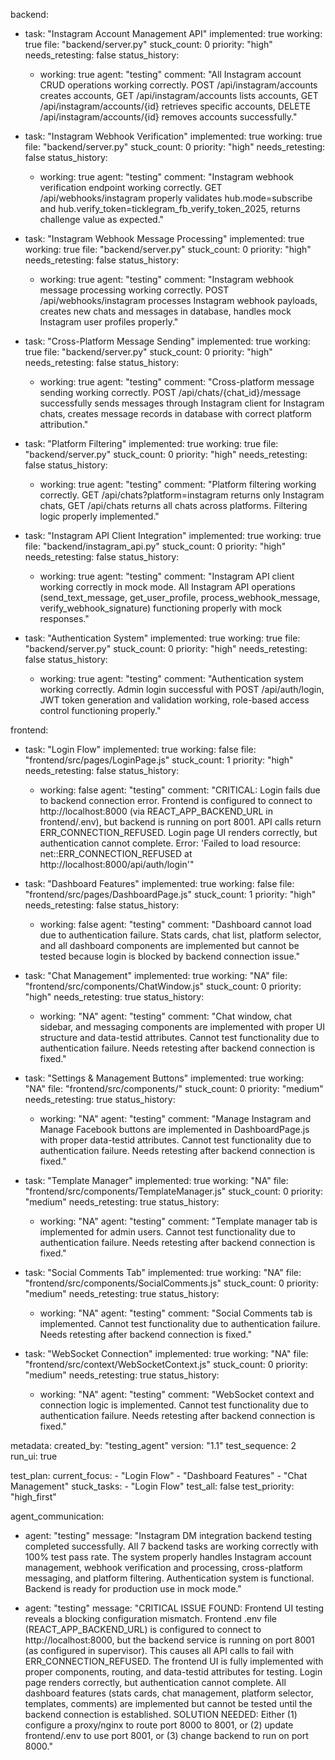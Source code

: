 backend:
  - task: "Instagram Account Management API"
    implemented: true
    working: true
    file: "backend/server.py"
    stuck_count: 0
    priority: "high"
    needs_retesting: false
    status_history:
      - working: true
        agent: "testing"
        comment: "All Instagram account CRUD operations working correctly. POST /api/instagram/accounts creates accounts, GET /api/instagram/accounts lists accounts, GET /api/instagram/accounts/{id} retrieves specific accounts, DELETE /api/instagram/accounts/{id} removes accounts successfully."

  - task: "Instagram Webhook Verification"
    implemented: true
    working: true
    file: "backend/server.py"
    stuck_count: 0
    priority: "high"
    needs_retesting: false
    status_history:
      - working: true
        agent: "testing"
        comment: "Instagram webhook verification endpoint working correctly. GET /api/webhooks/instagram properly validates hub.mode=subscribe and hub.verify_token=ticklegram_fb_verify_token_2025, returns challenge value as expected."

  - task: "Instagram Webhook Message Processing"
    implemented: true
    working: true
    file: "backend/server.py"
    stuck_count: 0
    priority: "high"
    needs_retesting: false
    status_history:
      - working: true
        agent: "testing"
        comment: "Instagram webhook message processing working correctly. POST /api/webhooks/instagram processes Instagram webhook payloads, creates new chats and messages in database, handles mock Instagram user profiles properly."

  - task: "Cross-Platform Message Sending"
    implemented: true
    working: true
    file: "backend/server.py"
    stuck_count: 0
    priority: "high"
    needs_retesting: false
    status_history:
      - working: true
        agent: "testing"
        comment: "Cross-platform message sending working correctly. POST /api/chats/{chat_id}/message successfully sends messages through Instagram client for Instagram chats, creates message records in database with correct platform attribution."

  - task: "Platform Filtering"
    implemented: true
    working: true
    file: "backend/server.py"
    stuck_count: 0
    priority: "high"
    needs_retesting: false
    status_history:
      - working: true
        agent: "testing"
        comment: "Platform filtering working correctly. GET /api/chats?platform=instagram returns only Instagram chats, GET /api/chats returns all chats across platforms. Filtering logic properly implemented."

  - task: "Instagram API Client Integration"
    implemented: true
    working: true
    file: "backend/instagram_api.py"
    stuck_count: 0
    priority: "high"
    needs_retesting: false
    status_history:
      - working: true
        agent: "testing"
        comment: "Instagram API client working correctly in mock mode. All Instagram API operations (send_text_message, get_user_profile, process_webhook_message, verify_webhook_signature) functioning properly with mock responses."

  - task: "Authentication System"
    implemented: true
    working: true
    file: "backend/server.py"
    stuck_count: 0
    priority: "high"
    needs_retesting: false
    status_history:
      - working: true
        agent: "testing"
        comment: "Authentication system working correctly. Admin login successful with POST /api/auth/login, JWT token generation and validation working, role-based access control functioning properly."

frontend:
  - task: "Login Flow"
    implemented: true
    working: false
    file: "frontend/src/pages/LoginPage.js"
    stuck_count: 1
    priority: "high"
    needs_retesting: false
    status_history:
      - working: false
        agent: "testing"
        comment: "CRITICAL: Login fails due to backend connection error. Frontend is configured to connect to http://localhost:8000 (via REACT_APP_BACKEND_URL in frontend/.env), but backend is running on port 8001. API calls return ERR_CONNECTION_REFUSED. Login page UI renders correctly, but authentication cannot complete. Error: 'Failed to load resource: net::ERR_CONNECTION_REFUSED at http://localhost:8000/api/auth/login'"

  - task: "Dashboard Features"
    implemented: true
    working: false
    file: "frontend/src/pages/DashboardPage.js"
    stuck_count: 1
    priority: "high"
    needs_retesting: false
    status_history:
      - working: false
        agent: "testing"
        comment: "Dashboard cannot load due to authentication failure. Stats cards, chat list, platform selector, and all dashboard components are implemented but cannot be tested because login is blocked by backend connection issue."

  - task: "Chat Management"
    implemented: true
    working: "NA"
    file: "frontend/src/components/ChatWindow.js"
    stuck_count: 0
    priority: "high"
    needs_retesting: true
    status_history:
      - working: "NA"
        agent: "testing"
        comment: "Chat window, chat sidebar, and messaging components are implemented with proper UI structure and data-testid attributes. Cannot test functionality due to authentication failure. Needs retesting after backend connection is fixed."

  - task: "Settings & Management Buttons"
    implemented: true
    working: "NA"
    file: "frontend/src/components/"
    stuck_count: 0
    priority: "medium"
    needs_retesting: true
    status_history:
      - working: "NA"
        agent: "testing"
        comment: "Manage Instagram and Manage Facebook buttons are implemented in DashboardPage.js with proper data-testid attributes. Cannot test functionality due to authentication failure. Needs retesting after backend connection is fixed."

  - task: "Template Manager"
    implemented: true
    working: "NA"
    file: "frontend/src/components/TemplateManager.js"
    stuck_count: 0
    priority: "medium"
    needs_retesting: true
    status_history:
      - working: "NA"
        agent: "testing"
        comment: "Template manager tab is implemented for admin users. Cannot test functionality due to authentication failure. Needs retesting after backend connection is fixed."

  - task: "Social Comments Tab"
    implemented: true
    working: "NA"
    file: "frontend/src/components/SocialComments.js"
    stuck_count: 0
    priority: "medium"
    needs_retesting: true
    status_history:
      - working: "NA"
        agent: "testing"
        comment: "Social Comments tab is implemented. Cannot test functionality due to authentication failure. Needs retesting after backend connection is fixed."

  - task: "WebSocket Connection"
    implemented: true
    working: "NA"
    file: "frontend/src/context/WebSocketContext.js"
    stuck_count: 0
    priority: "medium"
    needs_retesting: true
    status_history:
      - working: "NA"
        agent: "testing"
        comment: "WebSocket context and connection logic is implemented. Cannot test functionality due to authentication failure. Needs retesting after backend connection is fixed."

metadata:
  created_by: "testing_agent"
  version: "1.1"
  test_sequence: 2
  run_ui: true

test_plan:
  current_focus:
    - "Login Flow"
    - "Dashboard Features"
    - "Chat Management"
  stuck_tasks:
    - "Login Flow"
  test_all: false
  test_priority: "high_first"

agent_communication:
  - agent: "testing"
    message: "Instagram DM integration backend testing completed successfully. All 7 backend tasks are working correctly with 100% test pass rate. The system properly handles Instagram account management, webhook verification and processing, cross-platform messaging, and platform filtering. Authentication system is functional. Backend is ready for production use in mock mode."
  
  - agent: "testing"
    message: "CRITICAL ISSUE FOUND: Frontend UI testing reveals a blocking configuration mismatch. Frontend .env file (REACT_APP_BACKEND_URL) is configured to connect to http://localhost:8000, but the backend service is running on port 8001 (as configured in supervisor). This causes all API calls to fail with ERR_CONNECTION_REFUSED. The frontend UI is fully implemented with proper components, routing, and data-testid attributes for testing. Login page renders correctly, but authentication cannot complete. All dashboard features (stats cards, chat management, platform selector, templates, comments) are implemented but cannot be tested until the backend connection is established. SOLUTION NEEDED: Either (1) configure a proxy/nginx to route port 8000 to 8001, or (2) update frontend/.env to use port 8001, or (3) change backend to run on port 8000."
